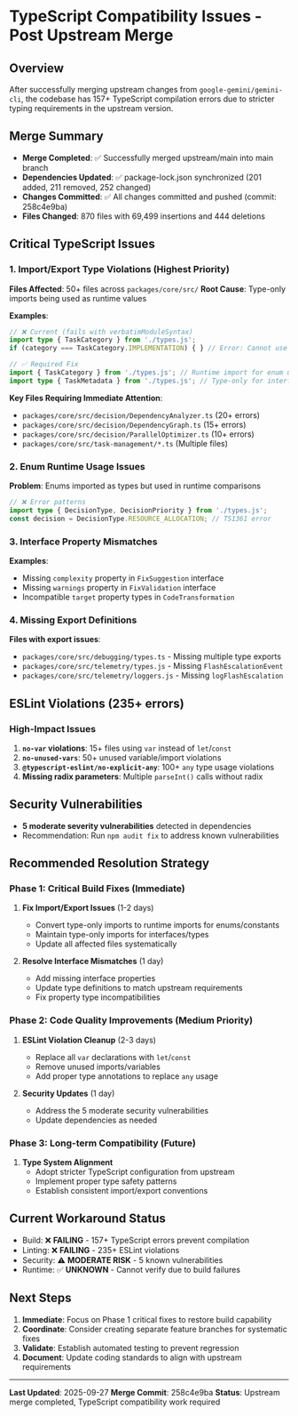# TypeScript Compatibility Issues - Post Upstream Merge

## Overview
After successfully merging upstream changes from `google-gemini/gemini-cli`, the codebase has 157+ TypeScript compilation errors due to stricter typing requirements in the upstream version.

## Merge Summary
- **Merge Completed**: ✅ Successfully merged upstream/main into main branch
- **Dependencies Updated**: ✅ package-lock.json synchronized (201 added, 211 removed, 252 changed)
- **Changes Committed**: ✅ All changes committed and pushed (commit: 258c4e9ba)
- **Files Changed**: 870 files with 69,499 insertions and 444 deletions

## Critical TypeScript Issues

### 1. Import/Export Type Violations (Highest Priority)
**Files Affected**: 50+ files across `packages/core/src/`
**Root Cause**: Type-only imports being used as runtime values

**Examples**:
```typescript
// ❌ Current (fails with verbatimModuleSyntax)
import type { TaskCategory } from './types.js';
if (category === TaskCategory.IMPLEMENTATION) { } // Error: Cannot use as value

// ✅ Required Fix
import { TaskCategory } from './types.js'; // Runtime import for enum usage
import type { TaskMetadata } from './types.js'; // Type-only for interfaces
```

**Key Files Requiring Immediate Attention**:
- `packages/core/src/decision/DependencyAnalyzer.ts` (20+ errors)
- `packages/core/src/decision/DependencyGraph.ts` (15+ errors)
- `packages/core/src/decision/ParallelOptimizer.ts` (10+ errors)
- `packages/core/src/task-management/*.ts` (Multiple files)

### 2. Enum Runtime Usage Issues
**Problem**: Enums imported as types but used in runtime comparisons
```typescript
// ❌ Error patterns
import type { DecisionType, DecisionPriority } from './types.js';
const decision = DecisionType.RESOURCE_ALLOCATION; // TS1361 error
```

### 3. Interface Property Mismatches
**Examples**:
- Missing `complexity` property in `FixSuggestion` interface
- Missing `warnings` property in `FixValidation` interface
- Incompatible `target` property types in `CodeTransformation`

### 4. Missing Export Definitions
**Files with export issues**:
- `packages/core/src/debugging/types.ts` - Missing multiple type exports
- `packages/core/src/telemetry/types.js` - Missing `FlashEscalationEvent`
- `packages/core/src/telemetry/loggers.js` - Missing `logFlashEscalation`

## ESLint Violations (235+ errors)

### High-Impact Issues
1. **`no-var` violations**: 15+ files using `var` instead of `let`/`const`
2. **`no-unused-vars`**: 50+ unused variable/import violations
3. **`@typescript-eslint/no-explicit-any`**: 100+ `any` type usage violations
4. **Missing radix parameters**: Multiple `parseInt()` calls without radix

## Security Vulnerabilities
- **5 moderate severity vulnerabilities** detected in dependencies
- Recommendation: Run `npm audit fix` to address known vulnerabilities

## Recommended Resolution Strategy

### Phase 1: Critical Build Fixes (Immediate)
1. **Fix Import/Export Issues** (1-2 days)
   - Convert type-only imports to runtime imports for enums/constants
   - Maintain type-only imports for interfaces/types
   - Update all affected files systematically

2. **Resolve Interface Mismatches** (1 day)
   - Add missing interface properties
   - Update type definitions to match upstream requirements
   - Fix property type incompatibilities

### Phase 2: Code Quality Improvements (Medium Priority)
1. **ESLint Violation Cleanup** (2-3 days)
   - Replace all `var` declarations with `let`/`const`
   - Remove unused imports/variables
   - Add proper type annotations to replace `any` usage

2. **Security Updates** (1 day)
   - Address the 5 moderate security vulnerabilities
   - Update dependencies as needed

### Phase 3: Long-term Compatibility (Future)
1. **Type System Alignment**
   - Adopt stricter TypeScript configuration from upstream
   - Implement proper type safety patterns
   - Establish consistent import/export conventions

## Current Workaround Status
- Build: ❌ **FAILING** - 157+ TypeScript errors prevent compilation
- Linting: ❌ **FAILING** - 235+ ESLint violations
- Security: ⚠️ **MODERATE RISK** - 5 known vulnerabilities
- Runtime: ✅ **UNKNOWN** - Cannot verify due to build failures

## Next Steps
1. **Immediate**: Focus on Phase 1 critical fixes to restore build capability
2. **Coordinate**: Consider creating separate feature branches for systematic fixes
3. **Validate**: Establish automated testing to prevent regression
4. **Document**: Update coding standards to align with upstream requirements

---
**Last Updated**: 2025-09-27
**Merge Commit**: 258c4e9ba
**Status**: Upstream merge completed, TypeScript compatibility work required